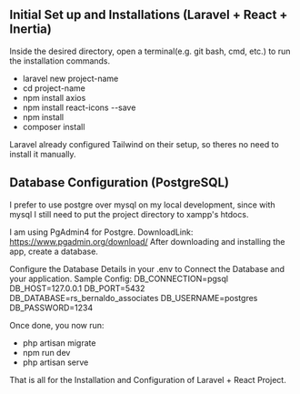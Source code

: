## Initial Set up and Installations (Laravel + React + Inertia)
Inside the desired directory, open a terminal(e.g. git bash, cmd, etc.) to run the installation commands.

- laravel new project-name  <!-- this will install laravel with options for frontend frameworks, choose react, there will be more options after this you can just choose the default. -->
- cd project-name <!-- access the newly created project directory and install necessary dependencies -->
- npm install axios <!-- axios is one of the topic during my interview. So I decided to use it instead of the inertia's useForms and router method. -->
- npm install react-icons --save
- npm install
- composer install

Laravel already configured Tailwind on their setup, so theres no need to install it manually.

## Database Configuration (PostgreSQL)
I prefer to use postgre over mysql on my local development, since with mysql I still need to put the project directory to xampp's htdocs.

I am using PgAdmin4 for Postgre. 
DownloadLink: https://www.pgadmin.org/download/
After downloading and installing the app, create a database.

Configure the Database Details in your .env to Connect the Database and your application. Sample Config:
DB_CONNECTION=pgsql
DB_HOST=127.0.0.1                      <!-- default -->
DB_PORT=5432                           <!-- default -->
DB_DATABASE=rs_bernaldo_associates     <!-- database name -->
DB_USERNAME=postgres                   <!-- this is the default -->
DB_PASSWORD=1234                       <!-- the password on your db if theres any -->

Once done, you now run:
- php artisan migrate   <!-- to migrate all your database tables -->
- npm run dev           <!-- on terminal 1 run this command -->
- php artisan serve     <!-- open another terminal and run this command. the project is now running on your local browser. -->

That is all for the Installation and Configuration of Laravel + React Project.